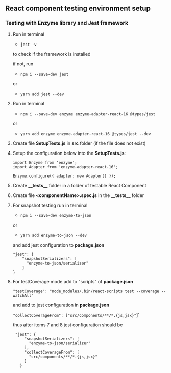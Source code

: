 ## React component testing environment setup

### Testing with Enzyme library and Jest framework

1. Run in terminal
    - `jest -v`

    to check if the framework is installed
     
    if not, run
    - `npm i --save-dev jest`
    
    or 
    - `yarn add jest --dev`

2. Run in terminal 
    - `npm i --save-dev enzyme enzyme-adapter-react-16 @types/jest`
 
    or 
    - `yarn add enzyme enzyme-adapter-react-16 @types/jest --dev`

3. Create file **SetupTests.js** in **src** folder (if the file does not exist)

4. Setup the configuration below into the **SetupTests.js**:
   ```
   import Enzyme from 'enzyme';
   import Adapter from 'enzyme-adapter-react-16';
      
   Enzyme.configure({ adapter: new Adapter() });
   ```
5. Create **\_\_tests\_\_** folder in a folder of testable React Component 

6. Create file **\<componentName\>.spec.js** in the **\_\_tests\_\_** folder
  
7. For snapshot testing run in terminal
   - `npm i --save-dev enzyme-to-json`
    
   or 
   - `yarn add enzyme-to-json --dev`
   
   and add jest configuration to **package.json**
   ```
   "jest": {
       "snapshotSerializers": [
         "enzyme-to-json/serializer"
       ]
   }
   ```
8. For testCoverage mode add to "scripts" of **package.json** 
   
   `"testCoverage": "node_modules/.bin/react-scripts test --coverage --watchAll"` 
   
   and add to jest configuration in **package.json**
   
   `"collectCoverageFrom": ["src/components/**/*.{js,jsx}"`]`
   
   thus after items 7 and 8 jest configuration should be
   ```
    "jest": {
        "snapshotSerializers": [
          "enzyme-to-json/serializer"
        ],
        "collectCoverageFrom": [
          "src/components/**/*.{js,jsx}"
        ]
      }
   ```

